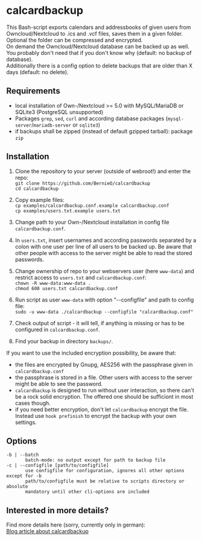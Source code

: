 # calcardbackup

This Bash-script exports calendars and addressbooks of given users from Owncloud/Nextcloud to .ics and .vcf files, saves them in a given folder. Optional the folder can be compressed and encrypted.  
On demand the Owncloud/Nextcloud database can be backed up as well. You probably don't need that if you don't know why (default: no backup of database).  
Additionally there is a config option to delete backups that are older than X days (default: no delete).

## Requirements

- local installation of Own-/Nextcloud >= 5.0 with MySQL/MariaDB or SQLite3 (PostgreSQL unsupported)
- Packages `grep`, `sed`, `curl` and according database packages (`mysql-server`/`mariadb-server` or `sqlite3`)
- if backups shall be zipped (instead of default gzipped tarball): package `zip`

## Installation

1. Clone the repository to your server (outside of webroot!) and enter the repo:  
`git clone https://github.com/BernieO/calcardbackup`  
`cd calcardbackup`

2. Copy example files:  
`cp examples/calcardbackup.conf.example calcardbackup.conf`  
`cp examples/users.txt.example users.txt`

3. Change path to your Own-/Nextcloud installation in config file `calcardbackup.conf`.

4. In `users.txt`, insert usernames and according passwords separated by a colon with one user per line of all users to be backed up. Be aware that other people with access to the server might be able to read the stored passwords.  

5. Change ownership of repo to your webservers user (here `www-data`) and restrict access to `users.txt` and `calcardbackup.conf`:  
`chown -R www-data:www-data .`  
`chmod 600 users.txt calcardbackup.conf`

6. Run script as user `www-data` with option "--configfile" and path to config file:  
`sudo -u www-data ./calcardbackup --configfile "calcardbackup.conf"`

7. Check output of script - it will tell, if anything is missing or has to be configured in `calcardbackup.conf`.

8. Find your backup in directory `backups/`.


If you want to use the included encryption possibility, be aware that:
- the files are encrypted by Gnupg, AES256 with the passphrase given in `calcardbackup.conf`
- the passphrase is stored in a file. Other users with access to the server might be able to see the password.
- `calcardbackup` is designed to run without user interaction, so there can't be a rock solid encryption. The offered one should be sufficiont in most cases though.
- if you need better encryption, don't let `calcardbackup` encrypt the file. Instead use `hook prefinish` to encrypt the backup with your own settings.

## Options
```
-b | --batch
       batch-mode: no output except for path to backup file
-c | --configfile [path/to/configfile]
       use configfile for configuration, ignores all other options except for -b
       path/to/configfile must be relative to scripts directory or absolute
       mandatory until other cli-options are included
```

## Interested in more details?

Find more details here (sorry, currently only in german):  
[Blog article about calcardbackup](https://bob.gatsmas.de/articles/calcardbackup-kalender-und-adressbuchbackup-von-owncloud-nextcloud)
